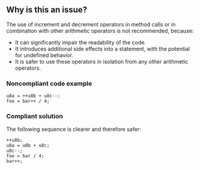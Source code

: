 ## Why is this an issue?

The use of increment and decrement operators in method calls or in combination with other arithmetic operators is not recommended, because:

-   It can significantly impair the readability of the code.
-   It introduces additional side effects into a statement, with the potential for undefined behavior.
-   It is safer to use these operators in isolation from any other arithmetic operators.

### Noncompliant code example

    u8a = ++u8b + u8c--;
    foo = bar++ / 4;

### Compliant solution

The following sequence is clearer and therefore safer:

    ++u8b;
    u8a = u8b + u8c;
    u8c--;
    foo = bar / 4;
    bar++;